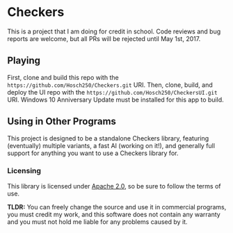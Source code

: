 # Checkers
This is a project that I am doing for credit in school.  Code reviews and bug reports are welcome, but all PRs will be rejected until May 1st, 2017.

## Playing
First, clone and build this repo with the `https://github.com/Hosch250/Checkers.git` URI.  Then, clone, build, and deploy the UI repo with the `https://github.com/Hosch250/CheckersUI.git` URI.  Windows 10 Anniversary Update must be installed for this app to build.

## Using in Other Programs
This project is designed to be a standalone Checkers library, featuring (eventually) multiple variants, a fast AI (working on it!), and generally full support for anything you want to use a Checkers library for.

### Licensing
This library is licensed under [Apache 2.0](http://choosealicense.com/licenses/apache-2.0/), so be sure to follow the terms of use.

**TLDR:** You can freely change the source and use it in commercial programs, you must credit my work, and this software does not contain any warranty and you must not hold me liable for any problems caused by it.
